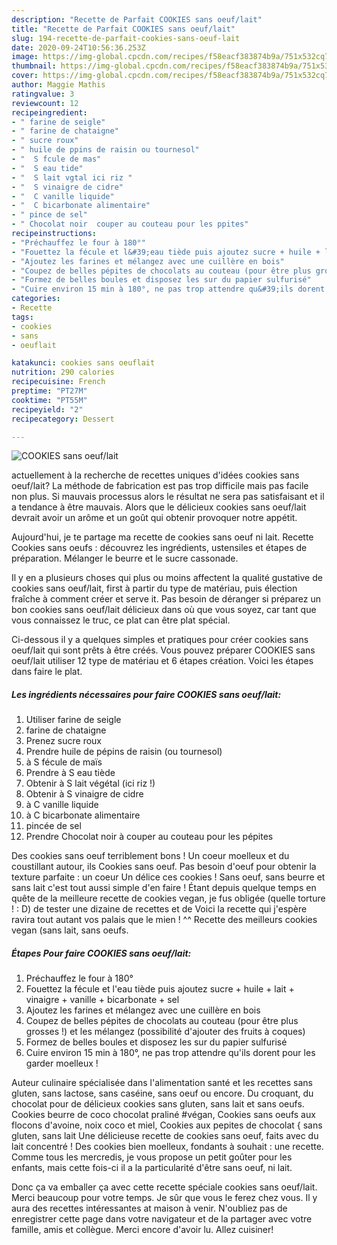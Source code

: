 ```yaml
---
description: "Recette de Parfait COOKIES sans oeuf/lait"
title: "Recette de Parfait COOKIES sans oeuf/lait"
slug: 194-recette-de-parfait-cookies-sans-oeuf-lait
date: 2020-09-24T10:56:36.253Z
image: https://img-global.cpcdn.com/recipes/f58eacf383874b9a/751x532cq70/cookies-sans-oeuflait-photo-principale-de-la-recette.jpg
thumbnail: https://img-global.cpcdn.com/recipes/f58eacf383874b9a/751x532cq70/cookies-sans-oeuflait-photo-principale-de-la-recette.jpg
cover: https://img-global.cpcdn.com/recipes/f58eacf383874b9a/751x532cq70/cookies-sans-oeuflait-photo-principale-de-la-recette.jpg
author: Maggie Mathis
ratingvalue: 3
reviewcount: 12
recipeingredient:
- " farine de seigle"
- " farine de chataigne"
- " sucre roux"
- " huile de ppins de raisin ou tournesol"
- "  S fcule de mas"
- "  S eau tide"
- "  S lait vgtal ici riz "
- "  S vinaigre de cidre"
- "  C vanille liquide"
- "  C bicarbonate alimentaire"
- " pince de sel"
- " Chocolat noir  couper au couteau pour les ppites"
recipeinstructions:
- "Préchauffez le four à 180°"
- "Fouettez la fécule et l&#39;eau tiède puis ajoutez sucre + huile + lait + vinaigre + vanille + bicarbonate + sel"
- "Ajoutez les farines et mélangez avec une cuillère en bois"
- "Coupez de belles pépites de chocolats au couteau (pour être plus grosses !) et les mélangez (possibilité d&#39;ajouter des fruits à coques)"
- "Formez de belles boules et disposez les sur du papier sulfurisé"
- "Cuire environ 15 min à 180°, ne pas trop attendre qu&#39;ils dorent pour les garder moelleux !"
categories:
- Recette
tags:
- cookies
- sans
- oeuflait

katakunci: cookies sans oeuflait 
nutrition: 290 calories
recipecuisine: French
preptime: "PT27M"
cooktime: "PT55M"
recipeyield: "2"
recipecategory: Dessert

---
```



![COOKIES sans oeuf/lait](https://img-global.cpcdn.com/recipes/f58eacf383874b9a/751x532cq70/cookies-sans-oeuflait-photo-principale-de-la-recette.jpg)

actuellement à la recherche de recettes uniques d'idées cookies sans oeuf/lait? La méthode de fabrication est pas trop difficile mais pas facile non plus. Si mauvais processus alors le résultat ne sera pas satisfaisant et il a tendance à être mauvais. Alors que le délicieux cookies sans oeuf/lait devrait avoir un arôme et un goût qui obtenir provoquer notre appétit.

Aujourd&#39;hui, je te partage ma recette de cookies sans oeuf ni lait. Recette Cookies sans oeufs : découvrez les ingrédients, ustensiles et étapes de préparation. Mélanger le beurre et le sucre cassonade.

Il y en a plusieurs choses qui plus ou moins affectent la qualité gustative de cookies sans oeuf/lait, first à partir du type de matériau, puis élection fraîche à comment créer et serve it. Pas besoin de déranger si préparez un bon cookies sans oeuf/lait délicieux dans où que vous soyez, car tant que vous connaissez le truc, ce plat can être plat spécial.


Ci-dessous il y a quelques simples et pratiques pour créer cookies sans oeuf/lait qui sont prêts à être créés. Vous pouvez préparer COOKIES sans oeuf/lait utiliser 12 type de matériau et 6 étapes création. Voici les étapes dans faire le plat.

<!--inarticleads1-->

##### Les ingrédients nécessaires pour faire COOKIES sans oeuf/lait:

1. Utiliser  farine de seigle
1.   farine de chataigne
1. Prenez  sucre roux
1. Prendre  huile de pépins de raisin (ou tournesol)
1.   à S fécule de maïs
1. Prendre  à S eau tiède
1. Obtenir  à S lait végétal (ici riz !)
1. Obtenir  à S vinaigre de cidre
1.   à C vanille liquide
1.   à C bicarbonate alimentaire
1.   pincée de sel
1. Prendre  Chocolat noir à couper au couteau pour les pépites


Des cookies sans oeuf terriblement bons ! Un coeur moelleux et du coustillant autour, ils Cookies sans oeuf. Pas besoin d&#39;oeuf pour obtenir la texture parfaite : un coeur Un délice ces cookies ! Sans oeuf, sans beurre et sans lait c&#39;est tout aussi simple d&#39;en faire ! Étant depuis quelque temps en quête de la meilleure recette de cookies vegan, je fus obligée (quelle torture ! : D) de tester une dizaine de recettes et de Voici la recette qui j&#39;espère ravira tout autant vos palais que le mien ! ^^ Recette des meilleurs cookies vegan (sans lait, sans oeufs. 

<!--inarticleads2-->

##### Étapes Pour faire COOKIES sans oeuf/lait:

1. Préchauffez le four à 180°
1. Fouettez la fécule et l&#39;eau tiède puis ajoutez sucre + huile + lait + vinaigre + vanille + bicarbonate + sel
1. Ajoutez les farines et mélangez avec une cuillère en bois
1. Coupez de belles pépites de chocolats au couteau (pour être plus grosses !) et les mélangez (possibilité d&#39;ajouter des fruits à coques)
1. Formez de belles boules et disposez les sur du papier sulfurisé
1. Cuire environ 15 min à 180°, ne pas trop attendre qu&#39;ils dorent pour les garder moelleux !


Auteur culinaire spécialisée dans l&#39;alimentation santé et les recettes sans gluten, sans lactose, sans caséine, sans oeuf ou encore. Du croquant, du chocolat pour de délicieux cookies sans gluten, sans lait et sans oeufs. Cookies beurre de coco chocolat praliné #végan, Cookies sans oeufs aux flocons d&#39;avoine, noix coco et miel, Cookies aux pepites de chocolat { sans gluten, sans lait Une délicieuse recette de cookies sans oeuf, faits avec du lait concentré ! Des cookies bien moelleux, fondants à souhait : une recette. Comme tous les mercredis, je vous propose un petit goûter pour les enfants, mais cette fois-ci il a la particularité d&#39;être sans oeuf, ni lait. 


Donc ça va emballer ça avec cette recette spéciale cookies sans oeuf/lait. Merci beaucoup pour votre temps. Je sûr que vous le ferez chez vous. Il y aura des recettes  intéressantes at maison à venir. N'oubliez pas de enregistrer cette page dans votre navigateur et de la partager avec votre famille, amis et collègue. Merci encore d'avoir lu. Allez cuisiner!

